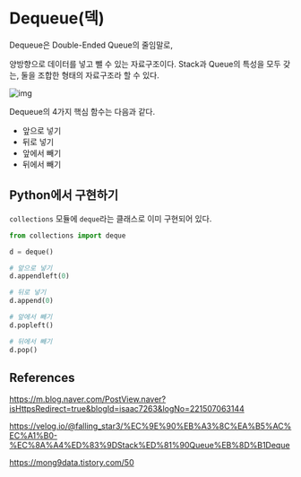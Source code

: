 # Dequeue(덱)

Dequeue은 Double-Ended Queue의 줄임말로,

양방향으로 데이터를 넣고 뺄 수 있는 자료구조이다. Stack과 Queue의 특성을 모두 갖는, 둘을 조합한 형태의 자료구조라 할 수 있다.

![img](https://media.vlpt.us/images/falling_star3/post/10df11e7-f1b7-4e8d-ae57-7224ab2af1fa/2.JPG)

Dequeue의 4가지 핵심 함수는 다음과 같다.

- 앞으로 넣기
- 뒤로 넣기
- 앞에서 빼기
- 뒤에서 빼기



## Python에서 구현하기

`collections` 모듈에 `deque`라는 클래스로 이미 구현되어 있다.

```python
from collections import deque

d = deque()

# 앞으로 넣기
d.appendleft(0)

# 뒤로 넣기
d.append(0)

# 앞에서 빼기
d.popleft()

# 뒤에서 빼기
d.pop()
```



## References

https://m.blog.naver.com/PostView.naver?isHttpsRedirect=true&blogId=isaac7263&logNo=221507063144

https://velog.io/@falling_star3/%EC%9E%90%EB%A3%8C%EA%B5%AC%EC%A1%B0-%EC%8A%A4%ED%83%9DStack%ED%81%90Queue%EB%8D%B1Deque

https://mong9data.tistory.com/50